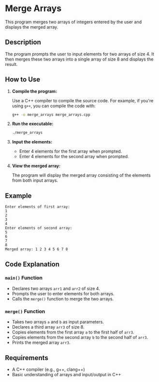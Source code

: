 # Merge Arrays

This program merges two arrays of integers entered by the user and displays the merged array.

## Description

The program prompts the user to input elements for two arrays of size 4. It then merges these two arrays into a single array of size 8 and displays the result.

## How to Use

1. **Compile the program:**

   Use a C++ compiler to compile the source code. For example, if you're using `g++`, you can compile the code with:
   ```sh
   g++ -o merge_arrays merge_arrays.cpp
   ```

2. **Run the executable:**

   ```sh
   ./merge_arrays
   ```

3. **Input the elements:**

   - Enter 4 elements for the first array when prompted.
   - Enter 4 elements for the second array when prompted.

4. **View the merged array:**

   The program will display the merged array consisting of the elements from both input arrays.

## Example

```
Enter elements of first array: 
1
2
3
4
Enter elements of second array: 
5
6
7
8
Merged array: 1 2 3 4 5 6 7 8 
```

## Code Explanation

### `main()` Function

- Declares two arrays `arr1` and `arr2` of size 4.
- Prompts the user to enter elements for both arrays.
- Calls the `merge()` function to merge the two arrays.

### `merge()` Function

- Takes two arrays `a` and `b` as input parameters.
- Declares a third array `arr3` of size 8.
- Copies elements from the first array `a` to the first half of `arr3`.
- Copies elements from the second array `b` to the second half of `arr3`.
- Prints the merged array `arr3`.

## Requirements

- A C++ compiler (e.g., g++, clang++)
- Basic understanding of arrays and input/output in C++
